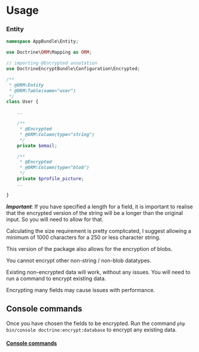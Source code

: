 # Usage

### Entity

``` php
namespace AppBundle\Entity;

use Doctrine\ORM\Mapping as ORM;

// importing @Encrypted annotation
use DoctrineEncryptBundle\Configuration\Encrypted;

/**
 * @ORM\Entity
 * @ORM\Table(name="user")
 */
class User {

    ..

    /**
     * @Encrypted
     * @ORM\Column(type="string")
     */
    private $email;

    /**
     * @Encrypted
     * @ORM\Column(type="blob")
     */
    private $profile_picture;
    ..

}
```

***Important***: If you have specified a length for a field, it is important to realise that the encrypted version of the string will be a longer than the original input. So you will need to allow for that.

Calculating the size requirement is pretty complicated, I suggest allowing a minimum of 1000 characters for a 250 or less character string.



This version of the package also allows for the encryption of blobs. 

You cannot encrypt other non-string / non-blob datatypes.

Existing non-encrypted data will work, without any issues. You will need to run a command to encrypt existing data.

Encrypting many fields may cause issues with performance.

## Console commands

Once you have chosen the fields to be encrypted. Run the command ```php bin/console doctrine:encrypt:database``` to encrypt any existing data.

#### [Console commands](https://github.com/joshpme/DoctrineEncryptBundle/blob/master/Resources/doc/commands.md)
